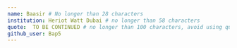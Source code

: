 ```yaml
---
name: Baasir # No longer than 28 characters
institution: Heriot Watt Dubai # no longer than 58 characters
quote:  TO BE CONTINUED # no longer than 100 characters, avoid using quotes(") to guarantee the format remains the same.
github_user: Bap5
---
```

